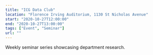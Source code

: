 ```yaml
---
title: "ICG Data Club"
location: "Florence Irving Auditorium, 1130 St Nicholas Avenue"
start: "2020-10-27T12:00:00"
end: "2020-10-27T13:00:00"
tags: ["Event", "Seminar"]
url: ""
---
```


Weekly seminar series showcasing department research.

<!-- endexcerpt -->

